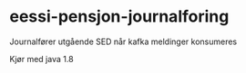 # eessi-pensjon-journalforing
Journalfører utgående SED når kafka meldinger konsumeres

Kjør med java 1.8